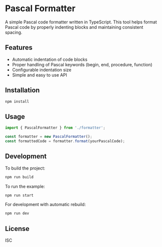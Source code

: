 # Pascal Formatter

A simple Pascal code formatter written in TypeScript. This tool helps format Pascal code by properly indenting blocks and maintaining consistent spacing.

## Features

- Automatic indentation of code blocks
- Proper handling of Pascal keywords (begin, end, procedure, function)
- Configurable indentation size
- Simple and easy to use API

## Installation

```bash
npm install
```

## Usage

```typescript
import { PascalFormatter } from './formatter';

const formatter = new PascalFormatter();
const formattedCode = formatter.format(yourPascalCode);
```

## Development

To build the project:
```bash
npm run build
```

To run the example:
```bash
npm run start
```

For development with automatic rebuild:
```bash
npm run dev
```

## License

ISC 